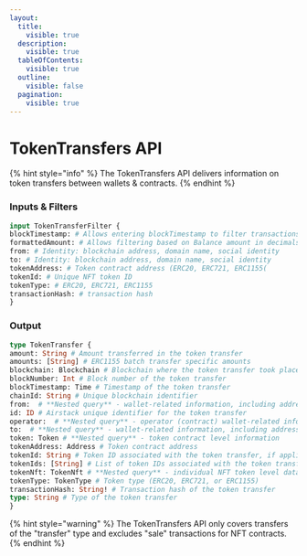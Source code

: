 ```yaml
---
layout:
  title:
    visible: true
  description:
    visible: true
  tableOfContents:
    visible: true
  outline:
    visible: false
  pagination:
    visible: true
---
```


# TokenTransfers API

{% hint style="info" %}
The TokenTransfers API delivers information on token transfers between wallets & contracts.
{% endhint %}

### Inputs & Filters

```graphql
input TokenTransferFilter {
blockTimestamp: # Allows entering blockTimestamp to filter transactions which happened in specific periods
formattedAmount: # Allows filtering based on Balance amount in decimals, e.g. show me Balances above 200
from: # Identity: blockchain address, domain name, social identity
to: # Identity: blockchain address, domain name, social identity 
tokenAddress: # Token contract address (ERC20, ERC721, ERC1155(
tokenId: # Unique NFT token ID
tokenType: # ERC20, ERC721, ERC1155
transactionHash: # transaction hash
}
```

### Output

```graphql
type TokenTransfer {
amount: String # Amount transferred in the token transfer
amounts: [String] # ERC1155 batch transfer specific amounts
blockchain: Blockchain # Blockchain where the token transfer took place
blockNumber: Int # Block number of the token transfer
blockTimestamp: Time # Timestamp of the token transfer
chainId: String # Unique blockchain identifier
from:  # **Nested query** - wallet-related information, including address, domains, social profile, other token balances, and transfer history.
id: ID # Airstack unique identifier for the token transfer
operator:  # **Nested query** - operator (contract) wallet-related information, including address, domains, social profile, other token balances, and transfer history.
to:  # **Nested query** - wallet-related information, including address, domains, social profile, other token balances, and transfer history.
token: Token # **Nested query** - token contract level information
tokenAddress: Address # Token contract address
tokenId: String # Token ID associated with the token transfer, if applicable
tokenIds: [String] # List of token IDs associated with the token transfer, if applicable
tokenNft: TokenNft # **Nested query** - individual NFT token level data
tokenType: TokenType # Token type (ERC20, ERC721, or ERC1155)
transactionHash: String! # Transaction hash of the token transfer
type: String # Type of the token transfer
}
```

{% hint style="warning" %}
The TokenTransfers API only covers transfers of the "transfer" type and excludes "sale" transactions for NFT contracts.
{% endhint %}
